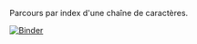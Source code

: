 Parcours par index d'une chaîne de caractères.

[![Binder](https://mybinder.org/badge_logo.svg)](https://mybinder.org/v2/gh/josedelamare/NSI/main?filepath=Premiere%2F13-chaine_caracteres%2FParcours-chaine.ipynb)
